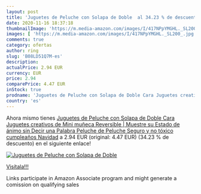```yaml
---
layout: post
title: 'Juguetes de Peluche con Solapa de Doble  al 34.23 % de descuento'
date: 2020-11-16 18:37:18
thumbnailImage: 'https://m.media-amazon.com/images/I/417NPpYMGHL._SL200_.jpg'
images: [ 'https://m.media-amazon.com/images/I/417NPpYMGHL._SL200_.jpg' ]
comments: true
category: ofertas
author: ring
slug: 'B08LD51Q7M-es'
description:
actualPrice: 2.94 EUR
currency: EUR
price: 2.94
comparePrice: 4.47 EUR
inStock: true
prodname: 'Juguetes de Peluche con Solapa de Doble Cara Juguetes creativos de Mini muñeca Reversible | Muestre su Estado de ánimo sin Decir una Palabra Peluche de Peluche Seguro y no tóxico cumpleaños Navidad'
country: 'es'
---
```


Ahora mismo tienes [Juguetes de Peluche con Solapa de Doble Cara Juguetes creativos de Mini muñeca Reversible | Muestre su Estado de ánimo sin Decir una Palabra Peluche de Peluche Seguro y no tóxico cumpleaños Navidad](https://www.amazon.es/dp/B08LD51Q7M/?tag=tolees-21) a 2.94 EUR (original: 4.47 EUR) (34.23 %  de descuento) en el siguiente enlace!

[![Juguetes de Peluche con Solapa de Doble ](https://m.media-amazon.com/images/I/417NPpYMGHL._SL200_.jpg)](https://www.amazon.es/dp/B08LD51Q7M/?tag=tolees-21)

[Visítala!!!](https://www.amazon.es/dp/B08LD51Q7M/?tag=tolees-21)

Links participate in Amazon Associate program and might generate a comission on qualifying sales
